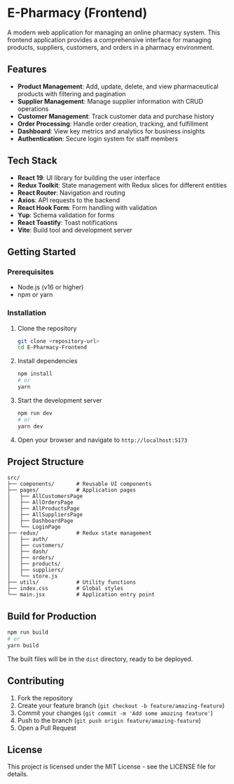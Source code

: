 # E-Pharmacy (Frontend)

A modern web application for managing an online pharmacy system. This frontend application provides a comprehensive interface for managing products, suppliers, customers, and orders in a pharmacy environment.

## Features

- **Product Management**: Add, update, delete, and view pharmaceutical products with filtering and pagination
- **Supplier Management**: Manage supplier information with CRUD operations
- **Customer Management**: Track customer data and purchase history
- **Order Processing**: Handle order creation, tracking, and fulfillment
- **Dashboard**: View key metrics and analytics for business insights
- **Authentication**: Secure login system for staff members

## Tech Stack

- **React 19**: UI library for building the user interface
- **Redux Toolkit**: State management with Redux slices for different entities
- **React Router**: Navigation and routing
- **Axios**: API requests to the backend
- **React Hook Form**: Form handling with validation
- **Yup**: Schema validation for forms
- **React Toastify**: Toast notifications
- **Vite**: Build tool and development server

## Getting Started

### Prerequisites

- Node.js (v16 or higher)
- npm or yarn

### Installation

1. Clone the repository
   ```bash
   git clone <repository-url>
   cd E-Pharmacy-Frontend
   ```

2. Install dependencies
   ```bash
   npm install
   # or
   yarn
   ```

3. Start the development server
   ```bash
   npm run dev
   # or
   yarn dev
   ```

4. Open your browser and navigate to `http://localhost:5173`

## Project Structure

```
src/
├── components/       # Reusable UI components
├── pages/            # Application pages
│   ├── AllCustomersPage
│   ├── AllOrdersPage
│   ├── AllProductsPage
│   ├── AllSuppliersPage
│   ├── DashboardPage
│   └── LoginPage
├── redux/            # Redux state management
│   ├── auth/
│   ├── customers/
│   ├── dash/
│   ├── orders/
│   ├── products/
│   ├── suppliers/
│   └── store.js
├── utils/            # Utility functions
├── index.css         # Global styles
└── main.jsx          # Application entry point
```

## Build for Production

```bash
npm run build
# or
yarn build
```

The built files will be in the `dist` directory, ready to be deployed.

## Contributing

1. Fork the repository
2. Create your feature branch (`git checkout -b feature/amazing-feature`)
3. Commit your changes (`git commit -m 'Add some amazing feature'`)
4. Push to the branch (`git push origin feature/amazing-feature`)
5. Open a Pull Request

## License

This project is licensed under the MIT License - see the LICENSE file for details.
